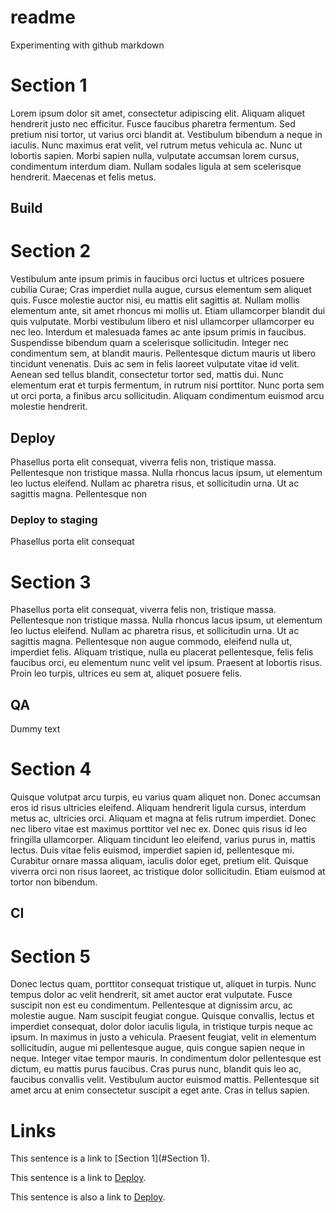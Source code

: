# readme
Experimenting with github markdown


# Section 1
Lorem ipsum dolor sit amet, consectetur adipiscing elit. Aliquam aliquet hendrerit justo nec efficitur. Fusce faucibus pharetra fermentum. Sed pretium nisi tortor, ut varius orci blandit at. Vestibulum bibendum a neque in iaculis. Nunc maximus erat velit, vel rutrum metus vehicula ac. Nunc ut lobortis sapien. Morbi sapien nulla, vulputate accumsan lorem cursus, condimentum interdum diam. Nullam sodales ligula at sem scelerisque hendrerit. Maecenas et felis metus.

## Build

# Section 2
Vestibulum ante ipsum primis in faucibus orci luctus et ultrices posuere cubilia Curae; Cras imperdiet nulla augue, cursus elementum sem aliquet quis. Fusce molestie auctor nisi, eu mattis elit sagittis at. Nullam mollis elementum ante, sit amet rhoncus mi mollis ut. Etiam ullamcorper blandit dui quis vulputate. Morbi vestibulum libero et nisl ullamcorper ullamcorper eu nec leo. Interdum et malesuada fames ac ante ipsum primis in faucibus. Suspendisse bibendum quam a scelerisque sollicitudin. Integer nec condimentum sem, at blandit mauris. Pellentesque dictum mauris ut libero tincidunt venenatis. Duis ac sem in felis laoreet vulputate vitae id velit. Aenean sed tellus blandit, consectetur tortor sed, mattis dui. Nunc elementum erat et turpis fermentum, in rutrum nisi porttitor. Nunc porta sem ut orci porta, a finibus arcu sollicitudin. Aliquam condimentum euismod arcu molestie hendrerit.

## Deploy
Phasellus porta elit consequat, viverra felis non, tristique massa. Pellentesque non tristique massa. Nulla rhoncus lacus ipsum, ut elementum leo luctus eleifend. Nullam ac pharetra risus, et sollicitudin urna. Ut ac sagittis magna. Pellentesque non 

### Deploy to staging
Phasellus porta elit consequat


# Section 3
Phasellus porta elit consequat, viverra felis non, tristique massa. Pellentesque non tristique massa. Nulla rhoncus lacus ipsum, ut elementum leo luctus eleifend. Nullam ac pharetra risus, et sollicitudin urna. Ut ac sagittis magna. Pellentesque non augue commodo, eleifend nulla ut, imperdiet felis. Aliquam tristique, nulla eu placerat pellentesque, felis felis faucibus orci, eu elementum nunc velit vel ipsum. Praesent at lobortis risus. Proin leo turpis, ultrices eu sem at, aliquet posuere felis.

## QA
Dummy text

# Section 4
Quisque volutpat arcu turpis, eu varius quam aliquet non. Donec accumsan eros id risus ultricies eleifend. Aliquam hendrerit ligula cursus, interdum metus ac, ultricies orci. Aliquam et magna at felis rutrum imperdiet. Donec nec libero vitae est maximus porttitor vel nec ex. Donec quis risus id leo fringilla ullamcorper. Aliquam tincidunt leo eleifend, varius purus in, mattis lectus. Duis vitae felis euismod, imperdiet sapien id, pellentesque mi. Curabitur ornare massa aliquam, iaculis dolor eget, pretium elit. Quisque viverra orci non risus laoreet, ac tristique dolor sollicitudin. Etiam euismod at tortor non bibendum.

## CI

# Section 5
Donec lectus quam, porttitor consequat tristique ut, aliquet in turpis. Nunc tempus dolor ac velit hendrerit, sit amet auctor erat vulputate. Fusce suscipit non est eu condimentum. Pellentesque at dignissim arcu, ac molestie augue. Nam suscipit feugiat congue. Quisque convallis, lectus et imperdiet consequat, dolor dolor iaculis ligula, in tristique turpis neque ac ipsum. In maximus in justo a vehicula. Praesent feugiat, velit in elementum sollicitudin, augue mi pellentesque augue, quis congue sapien neque in neque. Integer vitae tempor mauris. In condimentum dolor pellentesque est dictum, eu mattis purus faucibus. Cras purus nunc, blandit quis leo ac, faucibus convallis velit. Vestibulum auctor euismod mattis. Pellentesque sit amet arcu at enim consectetur suscipit a eget ante. Cras in tellus sapien.


# Links 
This sentence is a link to [Section 1](#Section 1). 

This sentence is a link to [Deploy](##Deploy).

This sentence is also a link to [Deploy](#Deploy).
